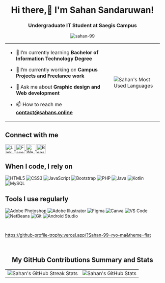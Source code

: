 <h1 align="center">Hi there,👋 I'm Sahan Sandaruwan!</h1>
<h3 align="center">Undergraduate IT Student at Saegis Campus</h3>

<p align="center">
  <img src="https://komarev.com/ghpvc/?username=sahan-99&label=Profile%20views&color=brightgreen&style=flat" alt="sahan-99" />
</p>

<table align="center">
  <tr>
    <td>
      
- 🌱 I’m currently learning **Bachelor of Information Technology Degree**

- 🔭 I’m currently working on **Campus Projects and Freelance work**

- 💬 Ask me about **Graphic design and Web development**

- 📫 How to reach me **contact@sahans.online**
    </td>
    <td>
      <img src="https://github-readme-stats.vercel.app/api/top-langs/?username=sahan-99&layout=compact&theme=white" alt="Sahan's Most Used Languages" />
    </td>
  </tr>
</table>


<h2 align="left">Connect with me</h2>
<p align="left">
  <a href="https://www.linkedin.com/in/sahan99" target="_blank">
    <img align="center" src="https://img.shields.io/badge/LinkedIn-%230077B5?style=flat&logo=linkedin&logoColor=white" alt="LinkedIn - Sahan Sandaruwan" height="30" />
  </a>
  <a href="https://web.facebook.com/sahan.sandaruwan.798/" target="_blank">
    <img align="center" src="https://img.shields.io/badge/Facebook-%231877F2?style=flat&logo=facebook&logoColor=white" alt="Facebook - Sahan Sandaruwan" height="30" />
  </a>
  <a href="https://sahans.online" target="_blank">
    <img align="center" src="https://img.shields.io/badge/Website-%23F7DF1E?style=flat&logo=google-chrome&logoColor=black" alt="Website - Sahan Sandaruwan" height="30" />
  </a>
  <a href="https://www.behance.net/tmscreation" target="_blank">
    <img align="center" src="https://img.shields.io/badge/Behance-%231865F2?style=flat&logo=behance&logoColor=white" alt="Behance - Sahan Sandaruwan" height="30" />
  </a>
</p>

<h2 align="left">When I code, I rely on</h2>
<p align="left">
  <img src="https://img.shields.io/badge/HTML5-E34F26?style=for-the-badge&logo=html5&logoColor=white" alt="HTML5" />
  <img src="https://img.shields.io/badge/CSS3-1572B6?style=for-the-badge&logo=css3&logoColor=white" alt="CSS3" />
  <img src="https://img.shields.io/badge/JavaScript-F7DF1E?style=for-the-badge&logo=javascript&logoColor=black" alt="JavaScript" />
  <img src="https://img.shields.io/badge/Bootstrap-563D7C?style=for-the-badge&logo=bootstrap&logoColor=white" alt="Bootstrap" />
  <img src="https://img.shields.io/badge/PHP-777BB4?style=for-the-badge&logo=php&logoColor=white" alt="PHP" />
  <img src="https://img.shields.io/badge/Java-007396?style=for-the-badge&logo=java&logoColor=white" alt="Java" />
  <img src="https://img.shields.io/badge/Kotlin-0095D5?style=for-the-badge&logo=kotlin&logoColor=white" alt="Kotlin" />
  <img src="https://img.shields.io/badge/MySQL-4479A1?style=for-the-badge&logo=mysql&logoColor=white" alt="MySQL" />
</p>

<h2 align="left">Tools I use regularly</h2>
<p align="left">
<img src="https://img.shields.io/badge/Adobe%20Photoshop-31A8FF?style=for-the-badge&logo=adobe-photoshop&logoColor=white" alt="Adobe Photoshop" />
<img src="https://img.shields.io/badge/Adobe%20Illustrator-FF9A00?style=for-the-badge&logo=adobe-illustrator&logoColor=white" alt="Adobe Illustrator" />
<img src="https://img.shields.io/badge/Figma-F24E1E?style=for-the-badge&logo=figma&logoColor=white" alt="Figma" />
<img src="https://img.shields.io/badge/Canva-00C4CC?style=for-the-badge&logo=canva&logoColor=white" alt="Canva" />
<img src="https://img.shields.io/badge/VS%20Code-007ACC?style=for-the-badge&logo=visual-studio-code&logoColor=white" alt="VS Code" />
<img src="https://img.shields.io/badge/NetBeans-1B6AC6?style=for-the-badge&logo=apache-netbeans-ide&logoColor=white" alt="NetBeans" />
<img src="https://img.shields.io/badge/Git-F05032?style=for-the-badge&logo=git&logoColor=white" alt="Git" />
<img src="https://img.shields.io/badge/Android%20Studio-3DDC84?style=for-the-badge&logo=android-studio&logoColor=white" alt="Android Studio" />
</p>

<br>

https://github-profile-trophy.vercel.app/?Sahan-99=ryo-ma&theme=flat

<br>

<h2 align="center">My GitHub Contributions Summary and Stats</h2>
<table align="center">
  <tr>
    <td>
      <img src="https://github-readme-streak-stats.herokuapp.com/?user=sahan-99&theme=chartreuse-dark" alt="Sahan's GitHub Streak Stats" />
    </td>
    <td>
      <img src="https://github-readme-stats.vercel.app/api?username=sahan-99&show_icons=true&theme=chartreuse-dark" alt="Sahan's GitHub Stats" />
    </td>
  </tr>
</table>
